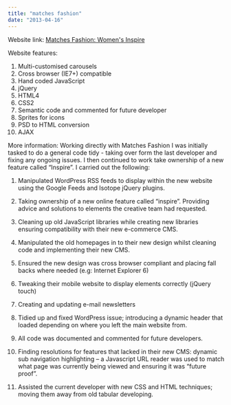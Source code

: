 ```yaml
---
title: "matches fashion"
date: "2013-04-16"
---
```


Website link: [Matches Fashion: Women's Inspire](https://www.matchesfashion.com/inspire-womens-lookbook "Matches Fashion: Women's Inspire")

Website features:

1. Multi-customised carousels
2. Cross browser (IE7+) compatible
3. Hand coded JavaScript
4. jQuery
5. HTML4
6. CSS2
7. Semantic code and commented for future developer
8. Sprites for icons
9. PSD to HTML conversion
10. AJAX

More information: Working directly with Matches Fashion I was initially tasked to do a general code tidy - taking over form the last developer and fixing any ongoing issues. I then continued to work take ownership of a new feature called “Inspire”. I carried out the following:

1. Manipulated WordPress RSS feeds to display within the new website using the Google Feeds and Isotope jQuery plugins.

2. Taking ownership of a new online feature called “inspire”. Providing advice and solutions to elements the creative team had requested.

3. Cleaning up old JavaScript libraries while creating new libraries ensuring compatibility with their new e-commerce CMS.

4. Manipulated the old homepages in to their new design whilst cleaning code and implementing their new CMS.

5. Ensured the new design was cross browser compliant and placing fall backs where needed (e.g: Internet Explorer 6)

6. Tweaking their mobile website to display elements correctly (jQuery touch)

7. Creating and updating e-mail newsletters

8. Tidied up and fixed WordPress issue; introducing a dynamic header that loaded depending on where you left the main website from.

9. All code was documented and commented for future developers.

10. Finding resolutions for features that lacked in their new CMS: dynamic sub navigation highlighting – a Javascript URL reader was used to match what page was currently being viewed and ensuring it was “future proof”.

11. Assisted the current developer with new CSS and HTML techniques; moving them away from old tabular developing.
